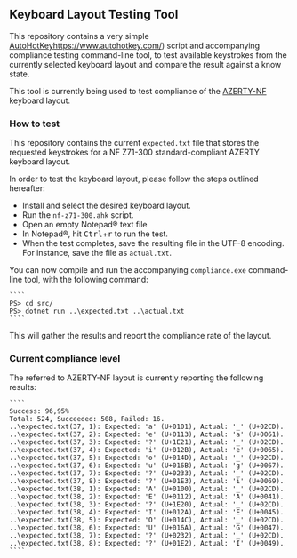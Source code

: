 ## Keyboard Layout Testing Tool

This repository contains a very simple [AutoHotKey]()https://www.autohotkey.com/) script and accompanying compliance testing command-line tool, to test available keystrokes from the currently selected keyboard layout and compare the result against a know state.

This tool is currently being used to test compliance of the [AZERTY-NF](https://springcomp.github.io/optimized-azerty-win/) keyboard layout.

### How to test

This repository contains the current `expected.txt` file that stores the requested keystrokes for a NF Z71-300 standard-compliant AZERTY keyboard layout.

In order to test the keyboard layout, please follow the steps outlined hereafter:

- Install and select the desired keyboard layout.
- Run the `nf-z71-300.ahk` script.
- Open an empty Notepad® text file
- In Notepad®, hit <kbd>Ctrl</kbd>+<kbd>r</kbd> to run the test.
- When the test completes, save the resulting file in the UTF-8 encoding. For instance, save the file as `actual.txt`.

You can now compile and run the accompanying `compliance.exe` command-line tool, with the following command:

    ````
    PS> cd src/
    PS> dotnet run ..\expected.txt ..\actual.txt
    ````

This will gather the results and report the compliance rate of the layout.

### Current compliance level

The referred to AZERTY-NF layout is currently reporting the following results:

    ````
    Success: 96,95%
    Total: 524, Succeeded: 508, Failed: 16.
    ..\expected.txt(37, 1): Expected: 'a' (U+0101), Actual: '_' (U+02CD).
    ..\expected.txt(37, 2): Expected: 'e' (U+0113), Actual: 'a' (U+0061).
    ..\expected.txt(37, 3): Expected: '?' (U+1E21), Actual: '_' (U+02CD).
    ..\expected.txt(37, 4): Expected: 'i' (U+012B), Actual: 'e' (U+0065).
    ..\expected.txt(37, 5): Expected: 'o' (U+014D), Actual: '_' (U+02CD).
    ..\expected.txt(37, 6): Expected: 'u' (U+016B), Actual: 'g' (U+0067).
    ..\expected.txt(37, 7): Expected: '?' (U+0233), Actual: '_' (U+02CD).
    ..\expected.txt(37, 8): Expected: '?' (U+01E3), Actual: 'i' (U+0069).
    ..\expected.txt(38, 1): Expected: 'A' (U+0100), Actual: '_' (U+02CD).
    ..\expected.txt(38, 2): Expected: 'E' (U+0112), Actual: 'A' (U+0041).
    ..\expected.txt(38, 3): Expected: '?' (U+1E20), Actual: '_' (U+02CD).
    ..\expected.txt(38, 4): Expected: 'I' (U+012A), Actual: 'E' (U+0045).
    ..\expected.txt(38, 5): Expected: 'O' (U+014C), Actual: '_' (U+02CD).
    ..\expected.txt(38, 6): Expected: 'U' (U+016A), Actual: 'G' (U+0047).
    ..\expected.txt(38, 7): Expected: '?' (U+0232), Actual: '_' (U+02CD).
    ..\expected.txt(38, 8): Expected: '?' (U+01E2), Actual: 'I' (U+0049).
    ````
